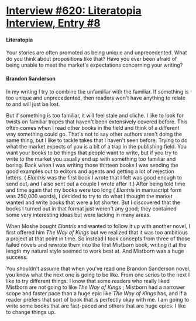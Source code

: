 # [Interview #620: Literatopia Interview, Entry #8](https://www.theoryland.com/intvmain.php?i=620#8)

#### Literatopia

Your stories are often promoted as being unique and unprecedented. What do you think about propositions like that? Have you ever been afraid of being unable to meet the market's expectations concerning your writing?

#### Brandon Sanderson

In my writing I try to combine the unfamiliar with the familiar. If something is too unique and unprecedented, then readers won't have anything to relate to and will just be lost.

But if something is too familiar, it will feel stale and cliche. I like to look for twists on familiar tropes that haven't been extensively covered before. This often comes when I read other books in the field and think of a different way something could go. That's not to say other authors aren't doing the same thing, but I like to tackle takes that I haven't seen before. Trying to do what the market expects of you is a bit of a trap in the publishing field. You want your books to be things that people want to write, but if you try to write to the market you usually end up with something too familiar and boring. Back when I was writing those thirteen books I was sending the good examples out to editors and agents and getting a lot of rejection letters. (
*Elantris*
was the first book I wrote that I felt was good enough to send out, and I also sent out a couple I wrote after it.) After being told time and time again that my books were too long (
*Elantris*
in manuscript form was 250,000 words), I decided to try to do what I thought the market wanted and write books that were a lot shorter. But I discovered that the books I turned out in that format just weren't any good; they contained some very interesting ideas but were lacking in many areas.

When Moshe bought
*Elantris*
and wanted to follow it up with another novel, I first offered him
*The Way of Kings*
but we realized that it was too ambitious a project at that point in time. So instead I took concepts from three of those failed novels and rewrote them into the first Mistborn book, writing it at the length my natural style seemed to work best at. And Mistborn was a huge success.

You shouldn't assume that when you've read one Brandon Sanderson novel, you know what the next one is going to be like. From one series to the next I like to try different things. I know that some readers who really liked Mistborn are not going to like
*The Way of Kings*
; Mistborn had a narrower scope and faster pace than a huge epic like
*The Way of Kings*
has, and if a reader prefers that sort of book that is perfectly okay with me. I am going to write some books that are fast-paced and others that are huge epics. I like to change things up.

